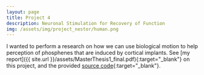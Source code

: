 ```yaml
---
layout: page
title: Project 4
description: Neuronal Stimulation for Recovery of Function
img: /assets/img/project_nestor/human.png
---
```


I wanted to perform a research on how we can use biological motion to help perception of phosphenes that are induced by cortical implants. See [my report]({{ site.url }}/assets/MasterThesis1_final.pdf){:target="\_blank"} on this project, and the provided [source code](https://github.com/lelynn/BiologicalMotionExperiment){:target="\_blank"}. 
